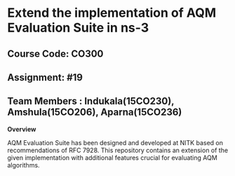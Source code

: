 # Extend the implementation of AQM Evaluation Suite in ns-3

## Course Code: CO300

## Assignment: #19

## Team Members : Indukala(15CO230), Amshula(15CO206), Aparna(15CO236) 


**Overview**

AQM Evaluation Suite has been designed and developed at NITK based on recommendations of RFC 7928. This repository contains an extension of the given implementation with additional features crucial for evaluating AQM algorithms.

